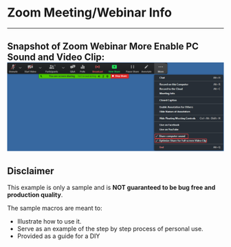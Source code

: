 # Zoom Meeting/Webinar Info

---
Snapshot of Zoom Webinar More Enable PC Sound and Video Clip:
![](ZoomWebinarShareMORE_Enable_Sound.VideoClip.png)
---



















## Disclaimer
This example is only a sample and is **NOT guaranteed to be bug free and production quality**.

The sample macros are meant to:
- Illustrate how to use it.
- Serve as an example of the step by step process of personal use.
- Provided as a guide for a DIY
